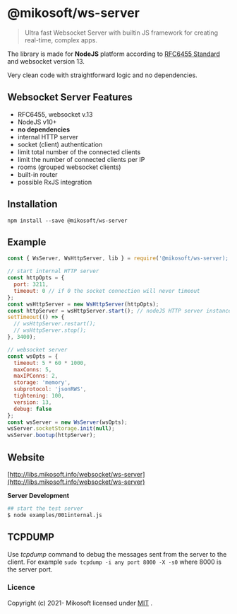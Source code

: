 # @mikosoft/ws-server
> Ultra fast Websocket Server with builtin JS framework for creating real-time, complex apps.

The library is made for **NodeJS** platform according to [RFC6455 Standard](https://tools.ietf.org/html/rfc6455) and websocket version 13.

Very clean code with straightforward logic and no dependencies.



## Websocket Server Features
- RFC6455, websocket v.13
- NodeJS v10+
- **no dependencies**
- internal HTTP server
- socket (client) authentication
- limit total number of the connected clients
- limit the number of connected clients per IP
- rooms (grouped websocket clients)
- built-in router
- possible RxJS integration



## Installation
```
npm install --save @mikosoft/ws-server
```

## Example
```js
const { WsServer, WsHttpServer, lib } = require('@mikosoft/ws-server);

// start internal HTTP server
const httpOpts = {
  port: 3211,
  timeout: 0 // if 0 the socket connection will never timeout
};
const wsHttpServer = new WsHttpServer(httpOpts);
const httpServer = wsHttpServer.start(); // nodeJS HTTP server instance
setTimeout(() => {
  // wsHttpServer.restart();
  // wsHttpServer.stop();
}, 3400);

// websocket server
const wsOpts = {
  timeout: 5 * 60 * 1000,
  maxConns: 5,
  maxIPConns: 2,
  storage: 'memory',
  subprotocol: 'jsonRWS',
  tightening: 100,
  version: 13,
  debug: false
};
const wsServer = new WsServer(wsOpts);
wsServer.socketStorage.init(null);
wsServer.bootup(httpServer);
```


## Website
[http://libs.mikosoft.info/websocket/ws-server](http://libs.mikosoft.info/websocket/ws-server)




**Server Development**
```bash
## start the test server
$ node examples/001internal.js
```


## TCPDUMP
Use *tcpdump* command to debug the messages sent from the server to the client.
For example ```sudo tcpdump -i any port 8000 -X -s0``` where 8000 is the server port.


### Licence
Copyright (c) 2021- Mikosoft licensed under [MIT](../LICENSE) .

